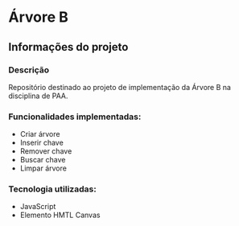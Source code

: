 # Árvore B

## Informações do projeto

### Descrição
Repositório destinado ao projeto de implementação da Árvore B na disciplina de PAA.

### Funcionalidades implementadas:
  * Criar árvore
  * Inserir chave
  * Remover chave
  * Buscar chave
  * Limpar árvore

### Tecnologia utilizadas:
  * JavaScript
  * Elemento HMTL Canvas